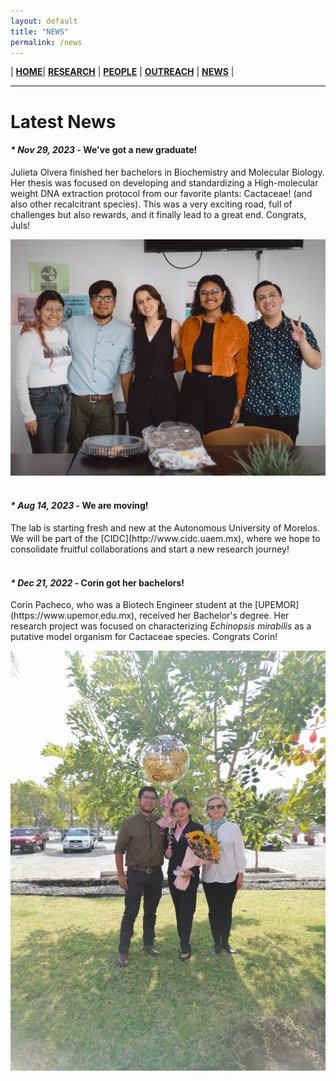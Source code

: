 ```yaml
---
layout: default
title: "NEWS"
permalink: /news
---
```


| [**HOME**](./index.html)| [**RESEARCH**](./research.html)       | [**PEOPLE**](./members.html)          |  [**OUTREACH**](./outreach.html) |  [**NEWS**](./news.html) |

* * *

<h1> Latest News </h1>

<h4><em> * Nov 29, 2023 </em> - We've got a new graduate!</h4>
  Julieta Olvera finished her bachelors in Biochemistry and Molecular Biology. Her thesis was focused on developing and standardizing a High-molecular weight DNA extraction protocol from our favorite plants: Cactaceae! (and also other recalcitrant species). This was a very exciting road, full of challenges but also rewards, and it finally lead to a great end. Congrats, Juls!
  
  ![Jul's Pic](./images/Juls.jpg)
<br>
<br>


<h4><em> * Aug 14, 2023 </em> - We are moving!</h4>
  The lab is starting fresh and new at the Autonomous University of Morelos. We will be part of the [CIDC](http://www.cidc.uaem.mx), where we hope to consolidate fruitful collaborations and start a new research journey!
<br>
<br>
<h4><em> * Dec 21, 2022 </em> - Corin got her bachelors!</h4>
  Corín Pacheco, who was a Biotech Engineer student at the [UPEMOR](https://www.upemor.edu.mx), received her Bachelor's degree. Her research project was focused on characterizing <i>Echinopsis mirabilis</i> as a putative model organism for Cactaceae species. Congrats Corin!
  
  ![Corin's Pic](./images/CorinT.jpg)


